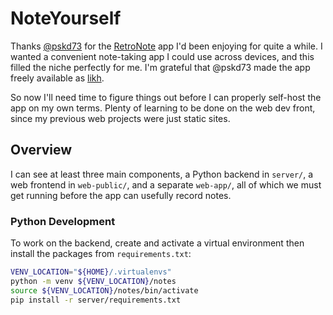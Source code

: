 # NoteYourself

Thanks [@pskd73][pskd] for the [RetroNote][rn] app I'd been enjoying for quite
a while. I wanted a convenient note-taking app I could use across devices, and
this filled the niche perfectly for me. I'm grateful that @pskd73 made the app
freely available as [likh][likh].

So now I'll need time to figure things out before I can properly self-host the
app on my own terms. Plenty of learning to be done on the web dev front, since
my previous web projects were just static sites.

## Overview

I can see at least three main components, a Python backend in `server/`, a web
frontend in `web-public/`, and a separate `web-app/`, all of which we must get
running before the app can usefully record notes.

### Python Development

To work on the backend, create and activate a virtual environment then install
the packages from `requirements.txt`:

```bash
VENV_LOCATION="${HOME}/.virtualenvs"
python -m venv ${VENV_LOCATION}/notes
source ${VENV_LOCATION}/notes/bin/activate
pip install -r server/requirements.txt
```

[pskd]: https://github.com/pskd73
[rn]:   https://app.retronote.app/
[likh]: https://github.com/pskd73/likh
